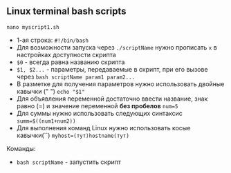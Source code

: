 ## Linux terminal bash scripts

`nano myscript1.sh`

- 1-ая строка: `#!/bin/bash`
- Для возможности запуска через `./scriptName` нужно прописать `x` в настройках доступности скрипта
- `$0` - всегда равна названию скрипта
- `$1, $2...` - параметры, передаваемые в скрипт, при его вызове через `bash scriptName param1 param2...`
- В разметке для получения параметров нужно использовать двойные кавычки (" ") `echo "$1"`
- Для объявления переменной достаточно ввести название, знак равно (=) и значение переменной **без пробелов** `num=5`
- Для суммы нужно использовать следующих синтаксис `summ=$((num1+num2))`
- Для выполнения команд Linux нужно использовать косые кавычки(\`\`) `myhost=(тут)hostname(тут)`
 
Команды:
- `bash scriptName` - запустить скрипт